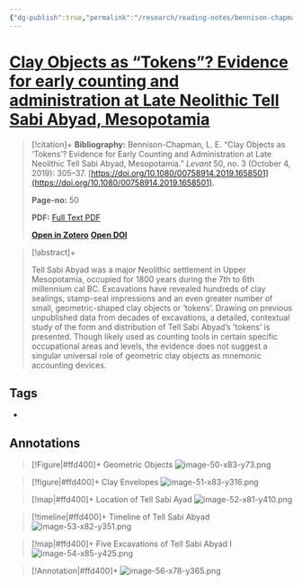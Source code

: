 ```yaml
---
{"dg-publish":true,"permalink":"/research/reading-notes/bennison-chapman-clay-objects-tokens2019/","title":"Clay Objects as “Tokens”? Evidence for early counting and administration at Late Neolithic Tell Sabi Abyad, Mesopotamia","tags":["literature-note","gardenEntry","gardenEntry","gardenEntry","gardenEntry","gardenEntry","gardenEntry","gardenEntry","gardenEntry","gardenEntry","gardenEntry","gardenEntry"]}
---
```




# [Clay Objects as “Tokens”? Evidence for early counting and administration at Late Neolithic Tell Sabi Abyad, Mesopotamia](zotero://select/library/items/5YWY2RH4)

> [!citation]+
>**Bibliography:** Bennison-Chapman, L. E. “Clay Objects as ‘Tokens’? Evidence for Early Counting and Administration at Late Neolithic Tell Sabi Abyad, Mesopotamia.” _Levant_ 50, no. 3 (October 4, 2019): 305–37. [https://doi.org/10.1080/00758914.2019.1658501](https://doi.org/10.1080/00758914.2019.1658501).
>
>**Page-no:** 50
>
>
>
>**PDF:** [Full Text PDF](file:///C:\Users\Henry%20Imler\Zotero\storage\CFZ53EG5\Bennison-Chapman%20-%202019%20-%20Clay%20Objects%20as%20“Tokens”%20Evidence%20for%20early%20count.pdf)
>
>[**Open in Zotero**](zotero://select/library/items/5YWY2RH4)
>[**Open DOI**](https://doi.org/10.1080/00758914.2019.1658501)

> [!abstract]+
> 
> Tell Sabi Abyad was a major Neolithic settlement in Upper Mesopotamia, occupied for 1800 years during the 7th to 6th millennium cal BC. Excavations have revealed hundreds of clay sealings, stamp-seal impressions and an even greater number of small, geometric-shaped clay objects or ‘tokens’. Drawing on previous unpublished data from decades of excavations, a detailed, contextual study of the form and distribution of Tell Sabi Abyad’s ‘tokens’ is presented. Though likely used as counting tools in certain specific occupational areas and levels, the evidence does not suggest a singular universal role of geometric clay objects as mnemonic accounting devices.
> 
 
## Tags
- 

## Annotations

>[!Figure|#ffd400]+ Geometric Objects
>![image-50-x83-y73.png](/img/user/Files/_attachments/bennison-chapmanClayObjectsTokens2019/image-50-x83-y73.png)

>[!figure|#ffd400]+ Clay Envelopes 
>![image-51-x83-y316.png](/img/user/Files/_attachments/bennison-chapmanClayObjectsTokens2019/image-51-x83-y316.png)

>[!map|#ffd400]+ Location of Tell Sabi Ayad 
>![image-52-x81-y410.png](/img/user/Files/_attachments/bennison-chapmanClayObjectsTokens2019/image-52-x81-y410.png)

>[!timeline|#ffd400]+ Timeline of Tell Sabi Abyad 
>![image-53-x82-y351.png](/img/user/Files/_attachments/bennison-chapmanClayObjectsTokens2019/image-53-x82-y351.png)

>[!map|#ffd400]+ Five Excavations of Tell Sabi Abyad I
>![image-54-x85-y425.png](/img/user/Files/_attachments/bennison-chapmanClayObjectsTokens2019/image-54-x85-y425.png)

>[!Annotation|#ffd400]+ 
>![image-56-x78-y365.png](/img/user/Files/_attachments/bennison-chapmanClayObjectsTokens2019/image-56-x78-y365.png)




